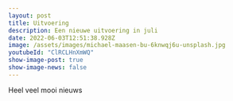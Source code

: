 ```yaml
---
layout: post
title: Uitvoering
description: Een nieuwe uitvoering in juli
date: 2022-06-03T12:51:38.928Z
image: /assets/images/michael-maasen-bu-6knwqj6u-unsplash.jpg
youtubeId: "ClRCLHnXmWQ"
show-image-post: true
show-image-news: false
---
```

Heel veel mooi nieuws